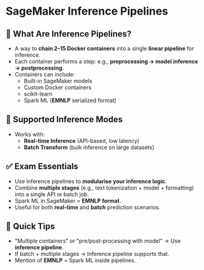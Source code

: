 # SageMaker Inference Pipelines

## 🔗 What Are Inference Pipelines?

- A way to **chain 2–15 Docker containers** into a single **linear pipeline** for inference.
- Each container performs a step: e.g., **preprocessing → model inference → postprocessing**.
- Containers can include:
  - Built-in SageMaker models
  - Custom Docker containers
  - scikit-learn
  - Spark ML (**EMNLP** serialized format)

## 🧠 Supported Inference Modes

- Works with:
  - **Real-time Inference** (API-based, low latency)
  - **Batch Transform** (bulk inference on large datasets)

## ✅ Exam Essentials

- Use inference pipelines to **modularise your inference logic**.
- Combine **multiple stages** (e.g., text tokenization + model + formatting) into a single API or batch job.
- Spark ML in SageMaker = **EMNLP format**.
- Useful for both **real-time** and **batch** prediction scenarios.

## 🎯 Quick Tips

- "Multiple containers" or "pre/post-processing with model" → Use **inference pipeline**.
- If batch + multiple stages → Inference pipeline supports that.
- Mention of **EMNLP** = Spark ML inside pipelines.
